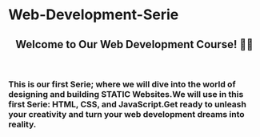 # Web-Development-Serie
<h2 align="center">Welcome to Our Web Development Course! 👋🌐</h2> 
<br>
<h3>This is our first Serie; where we will dive into the world of designing and building <span color="yellow">STATIC</span> Websites.We will use in this first Serie: HTML, CSS, and JavaScript.Get ready to unleash your creativity and turn your web development dreams into reality.</h3>


